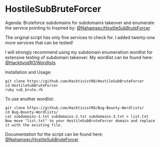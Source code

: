 # HostileSubBruteForcer
Agenda: Bruteforce subdomains for subdomains takeover and enumerate the service pointing to
Inspired by: [@Nahamsec/HostileSubBruteForcer](https://github.com/nahamsec/HostileSubBruteforcer)

The original script has only five services to check for. I added twenty-one more services that can be tested!

I will strongly recommend using my subdomain enumeratiion wordlist for extensive testing of subdomain takeover. My wordlist can be found here: [@HacktivistRO/Wordlists](https://github.com/HacktivistRO/Bug-Bounty-Wordlists)

Installation and Usage:
    
    git clone https://github.com/HacktivistRO/HostileSubBruteForcer
    cd HostileSubBruteForcer
    ruby sub_brute.rb
    
To use another wordlist:
    
    git clone https://github.com/HacktivistRO/Bug-Bounty-Wordlists/
    cd Bug-Bounty-Wordlists/
    cat subdomains-1.txt subdomains-2.txt subdomains-3.txt > list.txt
    Now move "list.txt" to your HostileSubBruteForcer domain and replace it with the existing file.
    
Documentation for the script can be found here: [@Nahamsec/HostileSubBruteForcer](https://github.com/nahamsec/HostileSubBruteforcer)
